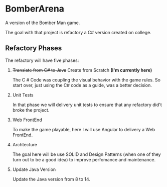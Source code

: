 # BomberArena
A version of the Bomber Man game.

The goal with that project is refactory a C# version created on college.

  ## Refactory Phases
  
  The refactory will have five phases:

  1) ~~Translate from C# to Java~~ Create from Scratch **(I'm currently here)**
  
      The C # Code was coupling the visual behavior with the game rules. So start over, just using the C# code as a guide, was a better decision.
      
  2) Unit Tests
  
      In that phase we will delivery unit tests to ensure that any refactory did't broke the project.
    
  3) Web FrontEnd
  
      To make the game playable, here I will use Angular to delivery a Web FrontEnd.
  
  4) Archtecture
  
      The goal here will be use SOLID and Design Patterns (when one of they turn out to be a good idea) to improve perfomance and maintenance.
  
  5) Update Java Version
  
      Update the Java version from 8 to 14.
      
      
